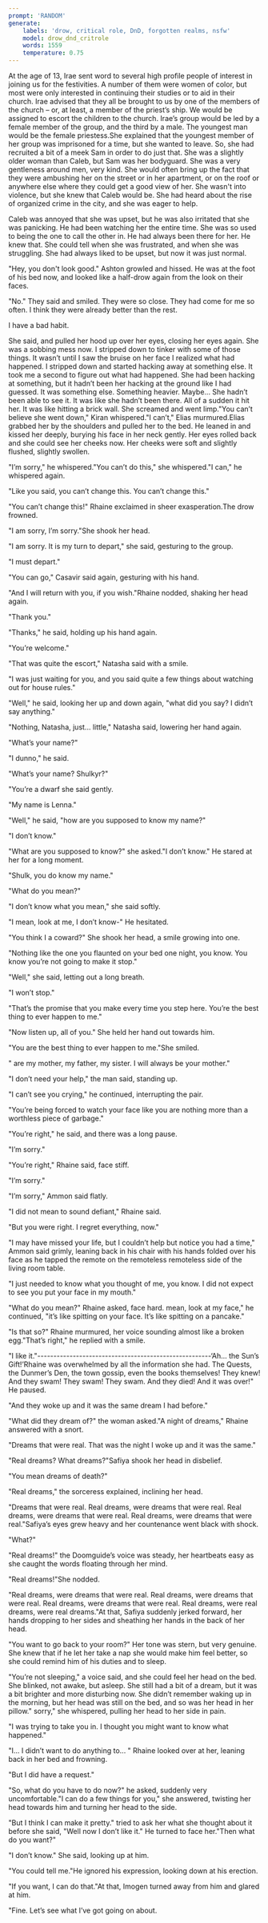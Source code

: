 ```yaml
---
prompt: 'RANDOM'
generate:
	labels: 'drow, critical role, DnD, forgotten realms, nsfw'
	model: drow_dnd_critrole
	words: 1559
	temperature: 0.75
---
```


At the age of 13, Irae sent word to several high profile people of interest in joining us for the festivities. A number of them were women of color, but most were only interested in continuing their studies or to aid in their church. Irae advised that they all be brought to us by one of the members of the church – or, at least, a member of the priest’s ship. We would be assigned to escort the children to the church. Irae’s group would be led by a female member of the group, and the third by a male. The youngest man would be the female priestess.She explained that the youngest member of her group was imprisoned for a time, but she wanted to leave. So, she had recruited a bit of a meek Sam in order to do just that. She was a slightly older woman than Caleb, but Sam was her bodyguard. She was a very gentleness around men, very kind. She would often bring up the fact that they were ambushing her on the street or in her apartment, or on the roof or anywhere else where they could get a good view of her. She wasn't into violence, but she knew that Caleb would be. She had heard about the rise of organized crime in the city, and she was eager to help.

Caleb was annoyed that she was upset, but he was also irritated that she was panicking. He had been watching her the entire time. She was so used to being the one to call the other in. He had always been there for her. He knew that. She could tell when she was frustrated, and when she was struggling. She had always liked to be upset, but now it was just normal. 

 "Hey, you don't look good." Ashton growled and hissed. He was at the foot of his bed now, and looked like a half-drow again from the look on their faces.

 "No." They said and smiled. They were so close. They had come for me so often. I think they were already better than the rest. 

 I have a bad habit.

 She said, and pulled her hood up over her eyes, closing her eyes again. She was a sobbing mess now. I stripped down to tinker with some of those things. It wasn’t until I saw the bruise on her face I realized what had happened. I stripped down and started hacking away at something else. It took me a second to figure out what had happened. She had been hacking at something, but it hadn’t been her hacking at the ground like I had guessed. It was something else. Something heavier. Maybe...  She hadn’t been able to see it. It was like she hadn’t been there. All of a sudden it hit her. It was like hitting a brick wall. She screamed and went limp."You can’t believe she went down," Kiran whispered."I can’t," Elias murmured.Elias grabbed her by the shoulders and pulled her to the bed. He leaned in and kissed her deeply, burying his face in her neck gently. Her eyes rolled back and she could see her cheeks now. Her cheeks were soft and slightly flushed, slightly swollen.

"I’m sorry," he whispered."You can’t do this," she whispered."I can," he whispered again.

"Like you said, you can’t change this. You can’t change this."

"You can’t change this!" Rhaine exclaimed in sheer exasperation.The drow frowned.

"I am sorry, I’m sorry."She shook her head.

"I am sorry. It is my turn to depart," she said, gesturing to the group.

"I must depart."

"You can go," Casavir said again, gesturing with his hand.

"And I will return with you, if you wish."Rhaine nodded, shaking her head again.

"Thank you."

"Thanks," he said, holding up his hand again.

"You’re welcome."

"That was quite the escort," Natasha said with a smile.

"I was just waiting for you, and you said quite a few things about watching out for house rules."

"Well," he said, looking her up and down again, "what did you say? I didn’t say anything."

"Nothing, Natasha, just...  little," Natasha said, lowering her hand again.

"What’s your name?"

"I dunno," he said.

"What’s your name? Shulkyr?"

"You’re a dwarf she said gently.

"My name is Lenna."

"Well," he said, "how are you supposed to know my name?"

"I don’t know."

"What are you supposed to know?" she asked."I don’t know." He stared at her for a long moment.

"Shulk, you do know my name."

"What do you mean?"

"I don’t know what you mean," she said softly.

"I mean, look at me, I don’t know-" He hesitated.

"You think I a coward?" She shook her head, a smile growing into one.

"Nothing like the one you flaunted on your bed one night, you know. You know you’re not going to make it stop."

"Well," she said, letting out a long breath.

"I won’t stop."

"That’s the promise that you make every time you step here. You’re the best thing to ever happen to me."

"Now listen up, all of you." She held her hand out towards him.

"You are the best thing to ever happen to me."She smiled.

" are my mother, my father, my sister. I will always be your mother."

"I don’t need your help," the man said, standing up.

"I can’t see you crying," he continued, interrupting the pair.

"You’re being forced to watch your face like you are nothing more than a worthless piece of garbage."

"You’re right," he said, and there was a long pause.

"I’m sorry."

"You’re right," Rhaine said, face stiff.

"I’m sorry."

"I’m sorry," Ammon said flatly.

"I did not mean to sound defiant," Rhaine said.

"But you were right. I regret everything, now."

"I may have missed your life, but I couldn’t help but notice you had a time," Ammon said grimly, leaning back in his chair with his hands folded over his face as he tapped the remote on the remoteless remoteless side of the living room table.

"I just needed to know what you thought of me, you know. I did not expect to see you put your face in my mouth."

"What do you mean?" Rhaine asked, face hard. mean, look at my face," he continued, "it’s like spitting on your face. It’s like spitting on a pancake."

"Is that so?" Rhaine murmured, her voice sounding almost like a broken egg."That’s right," he replied with a smile.

"I like it."------------------------------------------------------‘Ah...  the Sun’s Gift!’Rhaine was overwhelmed by all the information she had. The Quests, the Dunmer’s Den, the town gossip, even the books themselves! They knew! And they swam! They swam! They swam. And they died! And it was over!" He paused.

"And they woke up and it was the same dream I had before."

"What did they dream of?" the woman asked."A night of dreams," Rhaine answered with a snort.

"Dreams that were real. That was the night I woke up and it was the same."

"Real dreams? What dreams?"Safiya shook her head in disbelief.

"You mean dreams of death?"

"Real dreams," the sorceress explained, inclining her head.

"Dreams that were real. Real dreams, were dreams that were real. Real dreams, were dreams that were real. Real dreams, were dreams that were real."Safiya’s eyes grew heavy and her countenance went black with shock.

"What?"

"Real dreams!" the Doomguide’s voice was steady, her heartbeats easy as she caught the words floating through her mind.

"Real dreams!"She nodded.

"Real dreams, were dreams that were real. Real dreams, were dreams that were real. Real dreams, were dreams that were real. Real dreams, were real dreams, were real dreams."At that, Safiya suddenly jerked forward, her hands dropping to her sides and sheathing her hands in the back of her head.

"You want to go back to your room?" Her tone was stern, but very genuine. She knew that if he let her take a nap she would make him feel better, so she could remind him of his duties and to sleep.

"You’re not sleeping," a voice said, and she could feel her head on the bed. She blinked, not awake, but asleep. She still had a bit of a dream, but it was a bit brighter and more disturbing now. She didn’t remember waking up in the morning, but her head was still on the bed, and so was her head in her pillow." sorry," she whispered, pulling her head to her side in pain.

"I was trying to take you in. I thought you might want to know what happened."

"I...  I didn’t want to do anything to... " Rhaine looked over at her, leaning back in her bed and frowning.

"But I did have a request."

"So, what do you have to do now?" he asked, suddenly very uncomfortable."I can do a few things for you," she answered, twisting her head towards him and turning her head to the side.

"But I think I can make it pretty." tried to ask her what she thought about it before she said, "Well now I don’t like it." He turned to face her."Then what do you want?"

"I don’t know." She said, looking up at him.

"You could tell me."He ignored his expression, looking down at his erection.

"If you want, I can do that."At that, Imogen turned away from him and glared at him.

"Fine. Let’s see what I’ve got going on about.